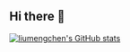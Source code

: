 ## Hi there 👋

<!--
**madeinchinalmc/madeinchinalmc** is a ✨ _special_ ✨ repository because its `README.md` (this file) appears on your GitHub profile.

Here are some ideas to get you started:

- 🔭 I’m currently working on ...
- 🌱 I’m currently learning ...
- 👯 I’m looking to collaborate on ...
- 🤔 I’m looking for help with ...
- 💬 Ask me about ...
- 📫 How to reach me: ...
- 😄 Pronouns: ...
- ⚡ Fun fact: ...
-->


[![liumengchen's GitHub stats](https://github-readme-stats.vercel.app/api?username=madeinchinalmc)](https://github.com/anuraghazra/github-readme-stats)
